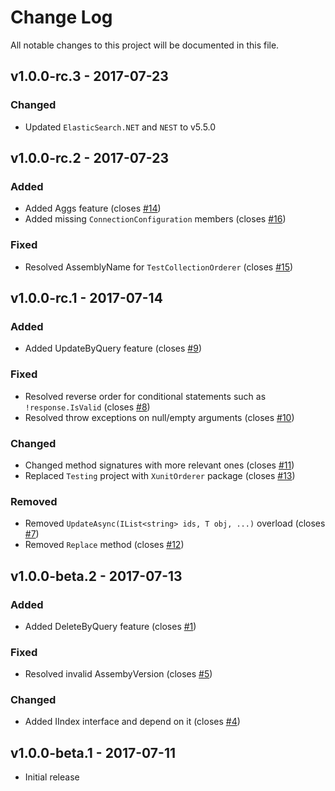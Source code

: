 # Change Log
All notable changes to this project will be documented in this file.

## v1.0.0-rc.3 - 2017-07-23
### Changed
- Updated `ElasticSearch.NET` and `NEST` to v5.5.0

## v1.0.0-rc.2 - 2017-07-23
### Added
- Added Aggs feature (closes [#14](https://github.com/fulls1z3/elasticizer/issue/14))
- Added missing `ConnectionConfiguration` members (closes [#16](https://github.com/fulls1z3/elasticizer/issue/16))

### Fixed
- Resolved AssemblyName for `TestCollectionOrderer` (closes [#15](https://github.com/fulls1z3/elasticizer/issue/15))

## v1.0.0-rc.1 - 2017-07-14
### Added
- Added UpdateByQuery feature  (closes [#9](https://github.com/fulls1z3/elasticizer/issue/9))

### Fixed
- Resolved reverse order for conditional statements such as `!response.IsValid` (closes [#8](https://github.com/fulls1z3/elasticizer/issue/8))
- Resolved throw exceptions on null/empty arguments (closes [#10](https://github.com/fulls1z3/elasticizer/issue/10))

### Changed
- Changed method signatures with more relevant ones (closes [#11](https://github.com/fulls1z3/elasticizer/issue/11))
- Replaced `Testing` project with `XunitOrderer` package (closes [#13](https://github.com/fulls1z3/elasticizer/issue/13))

### Removed
- Removed `UpdateAsync(IList<string> ids, T obj, ...)` overload (closes [#7](https://github.com/fulls1z3/elasticizer/issue/7))
- Removed `Replace` method (closes [#12](https://github.com/fulls1z3/elasticizer/issue/12))

## v1.0.0-beta.2 - 2017-07-13
### Added
- Added DeleteByQuery feature (closes [#1](https://github.com/fulls1z3/elasticizer/issue/1))

### Fixed
- Resolved invalid AssembyVersion (closes [#5](https://github.com/fulls1z3/elasticizer/issue/5))

### Changed
- Added IIndex interface and depend on it (closes [#4](https://github.com/fulls1z3/elasticizer/issue/4))

## v1.0.0-beta.1 - 2017-07-11
- Initial release

